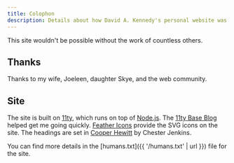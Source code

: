 ```yaml
---
title: Colophon
description: Details about how David A. Kennedy's personal website was made.
---
```


This site wouldn't be possible without the work of countless others.

## Thanks
Thanks to my wife, Joeleen, daughter Skye, and the web community.

## Site
The site is built on [11ty](https://www.11ty.dev/), which runs on top of [Node.js](https://nodejs.org/en/). The [11ty Base Blog](https://github.com/11ty/eleventy-base-blog) helped get me going quickly. [Feather Icons](https://feathericons.com/) provide the SVG icons on the site. The headings are set in [Cooper Hewitt](https://www.cooperhewitt.org/open-source-at-cooper-hewitt/cooper-hewitt-the-typeface-by-chester-jenkins/) by Chester Jenkins.

You can find more details in the [humans.txt]({{ '/humans.txt' | url }}) file for the site.
